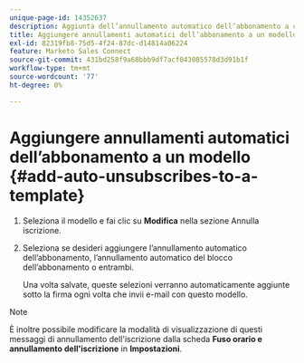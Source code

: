 ```yaml
---
unique-page-id: 14352637
description: Aggiunta dell’annullamento automatico dell’abbonamento a un modello - Documentazione di Marketo - Documentazione del prodotto
title: Aggiungere annullamenti automatici dell’abbonamento a un modello
exl-id: 82319fb8-75d5-4f24-87dc-d14814a06224
feature: Marketo Sales Connect
source-git-commit: 431bd258f9a68bbb9df7acf043085578d3d91b1f
workflow-type: tm+mt
source-wordcount: '77'
ht-degree: 0%

---
```


# Aggiungere annullamenti automatici dell’abbonamento a un modello {#add-auto-unsubscribes-to-a-template}

1. Seleziona il modello e fai clic su **Modifica** nella sezione Annulla iscrizione.

1. Seleziona se desideri aggiungere l’annullamento automatico dell’abbonamento, l’annullamento automatico del blocco dell’abbonamento o entrambi.

   Una volta salvate, queste selezioni verranno automaticamente aggiunte sotto la firma ogni volta che invii e-mail con questo modello.

>[!NOTE]
>
>È inoltre possibile modificare la modalità di visualizzazione di questi messaggi di annullamento dell&#39;iscrizione dalla scheda **Fuso orario e annullamento dell&#39;iscrizione** in **Impostazioni**.
